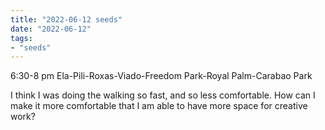 ```yaml
---
title: "2022-06-12 seeds"
date: "2022-06-12"
tags:
- "seeds"
---
```


6:30-8 pm
Ela-Pili-Roxas-Viado-Freedom Park-Royal Palm-Carabao Park

I think I was doing the walking so fast, and so less comfortable. How can I make it more comfortable that I am able to have more space for creative work?